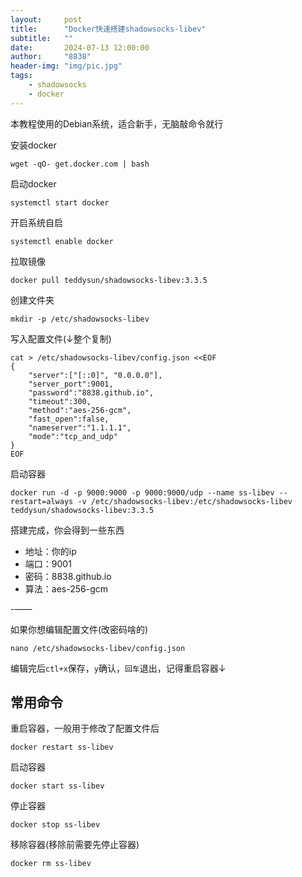 ```yaml
---
layout:     post
title:      "Docker快速搭建shadowsocks-libev"
subtitle:   ""
date:       2024-07-13 12:00:00
author:     "8838"
header-img: "img/pic.jpg"
tags:
    - shadowsocks
    - docker
---
```


本教程使用的Debian系统，适合新手，无脑敲命令就行

安装docker

```
wget -qO- get.docker.com | bash
```

启动docker

```
systemctl start docker
```

开启系统自启

```
systemctl enable docker
```

拉取镜像

```
docker pull teddysun/shadowsocks-libev:3.3.5
```

创建文件夹

```
mkdir -p /etc/shadowsocks-libev
```

写入配置文件(↓整个复制)

```
cat > /etc/shadowsocks-libev/config.json <<EOF
{
    "server":["[::0]", "0.0.0.0"],
    "server_port":9001,
    "password":"8838.github.io",
    "timeout":300,
    "method":"aes-256-gcm",
    "fast_open":false,
    "nameserver":"1.1.1.1",
    "mode":"tcp_and_udp"
}
EOF
```

启动容器

```
docker run -d -p 9000:9000 -p 9000:9000/udp --name ss-libev --restart=always -v /etc/shadowsocks-libev:/etc/shadowsocks-libev teddysun/shadowsocks-libev:3.3.5
```

搭建完成，你会得到一些东西

* 地址：你的ip
* 端口：9001
* 密码：8838.github.io
* 算法：aes-256-gcm

-——

如果你想编辑配置文件(改密码啥的)

```
nano /etc/shadowsocks-libev/config.json
```

编辑完后`ctl+x`保存，`y`确认，`回车`退出，记得重启容器↓

## 常用命令

重启容器，一般用于修改了配置文件后

```
docker restart ss-libev
```

启动容器

```
docker start ss-libev
```

停止容器

```
docker stop ss-libev
```

移除容器(移除前需要先停止容器)

```
docker rm ss-libev
```
